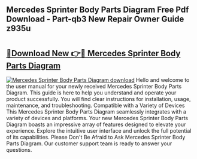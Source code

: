 ## Mercedes Sprinter Body Parts Diagram Free Pdf Download - Part-qb3 New Repair Owner Guide z935u

# <h2><a href="http://dfmnp6.blite.top/?on=Mercedes+Sprinter+Body+Parts+Diagram">🔗Download New 👉🔴 Mercedes Sprinter Body Parts Diagram</a></h2>

[![Mercedes Sprinter Body Parts Diagram download](https://i.imgur.com/lujVjoI.png)](http://dfmnp6.blite.top/?on=Mercedes+Sprinter+Body+Parts+Diagram)
Hello and welcome to the user manual for your newly received Mercedes Sprinter Body Parts Diagram. This guide is here to help you understand and operate your product successfully. You will find clear instructions for installation, usage, maintenance, and troubleshooting. Compatible with a Variety of Devices This Mercedes Sprinter Body Parts Diagram seamlessly integrates with a variety of devices and platforms. Your new Mercedes Sprinter Body Parts Diagram boasts an impressive array of features designed to elevate your experience. Explore the intuitive user interface and unlock the full potential of its capabilities. Please Don't Be Afraid to Ask Mercedes Sprinter Body Parts Diagram. Our customer support team is ready to answer your questions.

